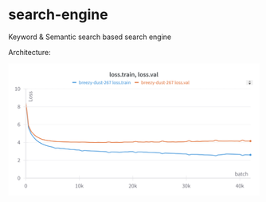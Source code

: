 # search-engine
Keyword &amp; Semantic search based search engine

Architecture:

![Alt text](https://github.com/jagadeeshjr5/causalLM-pretraining-from-scratch/blob/6cdd9acf2881bd9c9c0e0d3dca407b66d2cf6fa9/phase1_loss_curve.png)
